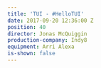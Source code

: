 ```yaml
---
title: 'TUI - #HelloTUI'
date: 2017-09-20 12:36:00 Z
position: 40
director: Jonas McQuiggin
production-company: Indy8
equipment: Arri Alexa
is-shown: false
---
```


